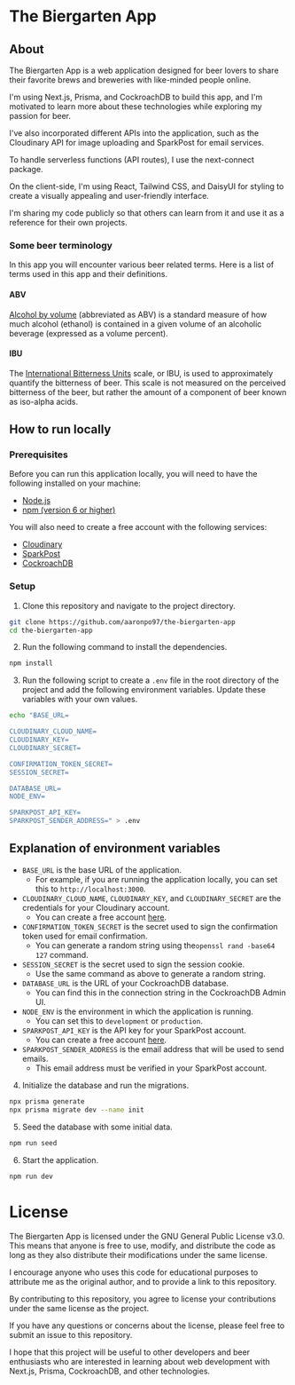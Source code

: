 # The Biergarten App

## About

The Biergarten App is a web application designed for beer lovers to share their favorite brews and breweries with like-minded people online.

I'm using Next.js, Prisma, and CockroachDB to build this app, and I'm motivated to learn more about these technologies while exploring my passion for beer.

I've also incorporated different APIs into the application, such as the Cloudinary API for image uploading and SparkPost for email services.

To handle serverless functions (API routes), I use the next-connect package.

On the client-side, I'm using React, Tailwind CSS, and DaisyUI for styling to create a visually appealing and user-friendly interface.

I'm sharing my code publicly so that others can learn from it and use it as a reference for their own projects.

### Some beer terminology

In this app you will encounter various beer related terms. Here is a list of terms used in this app and their definitions.

#### ABV

[Alcohol by volume](https://en.wikipedia.org/wiki/Alcohol_by_volume) (abbreviated as ABV) is a standard measure of how much alcohol (ethanol) is contained in a given volume of an alcoholic beverage (expressed as a volume percent).

#### IBU

The [International Bitterness Units](https://en.wikipedia.org/wiki/Beer_measurement#Bitterness) scale, or IBU, is used to approximately quantify the bitterness of beer. This scale is not measured on the perceived bitterness of the beer, but rather the amount of a component of beer known as iso-alpha acids.

## How to run locally

### Prerequisites

Before you can run this application locally, you will need to have the following installed on your machine:

- [Node.js](https://nodejs.org/en/)
- [npm (version 6 or higher)](https://www.npmjs.com/get-npm)

You will also need to create a free account with the following services:

- [Cloudinary](https://cloudinary.com/users/register/free)
- [SparkPost](https://www.sparkpost.com/)
- [CockroachDB](https://www.cockroachlabs.com/)

### Setup

1. Clone this repository and navigate to the project directory.

```bash
git clone https://github.com/aaronpo97/the-biergarten-app
cd the-biergarten-app
```

2. Run the following command to install the dependencies.

```bash
npm install
```

3. Run the following script to create a `.env` file in the root directory of the project and add the following environment variables. Update these variables with your own values.

```bash
echo "BASE_URL=

CLOUDINARY_CLOUD_NAME=
CLOUDINARY_KEY=
CLOUDINARY_SECRET=

CONFIRMATION_TOKEN_SECRET=
SESSION_SECRET=

DATABASE_URL=
NODE_ENV=

SPARKPOST_API_KEY=
SPARKPOST_SENDER_ADDRESS=" > .env

```

## Explanation of environment variables

- `BASE_URL` is the base URL of the application.
  - For example, if you are running the application locally, you can set this to `http://localhost:3000`.
- `CLOUDINARY_CLOUD_NAME`, `CLOUDINARY_KEY`, and `CLOUDINARY_SECRET` are the credentials for your Cloudinary account.
  - You can create a free account [here](https://cloudinary.com/users/register/free).
- `CONFIRMATION_TOKEN_SECRET` is the secret used to sign the confirmation token used for email confirmation.
  - You can generate a random string using the`openssl rand -base64 127` command.
- `SESSION_SECRET` is the secret used to sign the session cookie.
  - Use the same command as above to generate a random string.
- `DATABASE_URL` is the URL of your CockroachDB database.
  - You can find this in the connection string in the CockroachDB Admin UI.
- `NODE_ENV` is the environment in which the application is running.
  - You can set this to `development` or `production`.
- `SPARKPOST_API_KEY` is the API key for your SparkPost account.
  - You can create a free account [here](https://www.sparkpost.com/).
- `SPARKPOST_SENDER_ADDRESS` is the email address that will be used to send emails.
  - This email address must be verified in your SparkPost account.

4. Initialize the database and run the migrations.

```bash
npx prisma generate
npx prisma migrate dev --name init
```

5. Seed the database with some initial data.

```bash
npm run seed
```

6. Start the application.

```bash
npm run dev
```

# License

The Biergarten App is licensed under the GNU General Public License v3.0. This means that anyone is free to use, modify, and distribute the code as long as they also distribute their modifications under the same license.

I encourage anyone who uses this code for educational purposes to attribute me as the original author, and to provide a link to this repository.

By contributing to this repository, you agree to license your contributions under the same license as the project.

If you have any questions or concerns about the license, please feel free to submit an issue to this repository.

I hope that this project will be useful to other developers and beer enthusiasts who are interested in learning about web development with Next.js, Prisma, CockroachDB, and other technologies.
